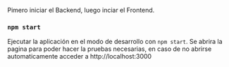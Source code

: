 Pimero iniciar el Backend, luego inciar el Frontend.

### `npm start`

Ejecutar la aplicación en el modo de desarrollo con `npm start`.
Se abrira la pagina para poder hacer la pruebas necesarias, en caso de no abrirse automaticamente acceder a http://localhost:3000


